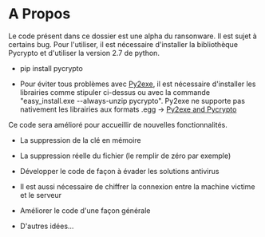 # A Propos

Le code présent dans ce dossier est une alpha du ransonware. Il est sujet à certains bug.
Pour l'utiliser, il est nécessaire d'installer la bibliothèque Pycrypto et d'utiliser la version 2.7 de python.

* pip install pycrypto

* Pour éviter tous problèmes avec <a href="http://www.py2exe.org/index.cgi/FrontPage">Py2exe</a>, il est nécessaire d'installer les librairies comme stipuler ci-dessus ou avec la commande "easy_install.exe --always-unzip pycrypto". Py2exe ne supporte pas nativement les librairies aux formats .egg -> <a href="https://github.com/dlitz/pycrypto/issues/118">Py2exe and Pycrypto</a>

Ce code sera amélioré pour accueillir de nouvelles fonctionnalités.

* La suppression de la clé en mémoire

* La suppression réelle du fichier (le remplir de zéro par exemple)

* Développer le code de façon à évader les solutions antivirus

* Il est aussi nécessaire de chiffrer la connexion entre la machine victime et le serveur

* Améliorer le code d'une façon générale

* D'autres idées...
